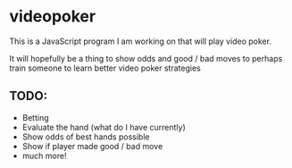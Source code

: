 # videopoker

<p>This is a JavaScript program I am working on that will play video poker. </p>
<p>It will hopefully be a thing to show odds and good / bad moves to perhaps train someone to learn better video poker strategies</p>

## TODO:

- Betting
- Evaluate the hand (what do I have currently)
- Show odds of best hands possible
- Show if player made good / bad move
- much more!
